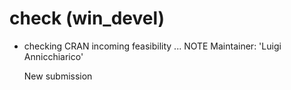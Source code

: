 # check (win_devel)

-   checking CRAN incoming feasibility ... NOTE Maintainer: 'Luigi Annicchiarico'

    New submission
